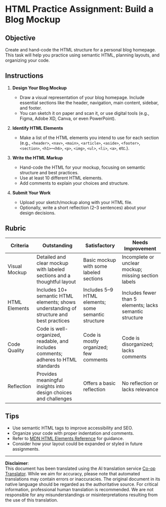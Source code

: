 <!--
CO_OP_TRANSLATOR_METADATA:
{
  "original_hash": "5a764667bbe82aa72ac0a67f4c97ff4a",
  "translation_date": "2025-10-03T08:22:44+00:00",
  "source_file": "3-terrarium/1-intro-to-html/assignment.md",
  "language_code": "en"
}
-->
# HTML Practice Assignment: Build a Blog Mockup

## Objective

Create and hand-code the HTML structure for a personal blog homepage. This task will help you practice using semantic HTML, planning layouts, and organizing your code.

## Instructions

1. **Design Your Blog Mockup**
   - Draw a visual representation of your blog homepage. Include essential sections like the header, navigation, main content, sidebar, and footer.
   - You can sketch it on paper and scan it, or use digital tools (e.g., Figma, Adobe XD, Canva, or even PowerPoint).

2. **Identify HTML Elements**
   - Make a list of the HTML elements you intend to use for each section (e.g., `<header>`, `<nav>`, `<main>`, `<article>`, `<aside>`, `<footer>`, `<section>`, `<h1>`–`<h6>`, `<p>`, `<img>`, `<ul>`, `<li>`, `<a>`, etc.).

3. **Write the HTML Markup**
   - Hand-code the HTML for your mockup, focusing on semantic structure and best practices.
   - Use at least 10 different HTML elements.
   - Add comments to explain your choices and structure.

4. **Submit Your Work**
   - Upload your sketch/mockup along with your HTML file.
   - Optionally, write a short reflection (2–3 sentences) about your design decisions.

## Rubric

| Criteria         | Outstanding                                                                               | Satisfactory                                                                     | Needs Improvement                                                               |
|------------------|-------------------------------------------------------------------------------------------|----------------------------------------------------------------------------------|---------------------------------------------------------------------------------|
| Visual Mockup    | Detailed and clear mockup with labeled sections and a thoughtful layout                   | Basic mockup with some labeled sections                                          | Incomplete or unclear mockup; missing section labels                            |
| HTML Elements    | Includes 10+ semantic HTML elements; shows understanding of structure and best practices  | Includes 5–9 HTML elements; some semantic structure                              | Includes fewer than 5 elements; lacks semantic structure                        |
| Code Quality     | Code is well-organized, readable, and includes comments; adheres to HTML standards        | Code is mostly organized; few comments                                           | Code is disorganized; lacks comments                                            |
| Reflection       | Provides meaningful insights into design choices and challenges                          | Offers a basic reflection                                                        | No reflection or lacks relevance                                                |

## Tips

- Use semantic HTML tags to improve accessibility and SEO.
- Organize your code with proper indentation and comments.
- Refer to [MDN HTML Elements Reference](https://developer.mozilla.org/en-US/docs/Web/HTML/Element) for guidance.
- Consider how your layout could be expanded or styled in future assignments.

---

**Disclaimer**:  
This document has been translated using the AI translation service [Co-op Translator](https://github.com/Azure/co-op-translator). While we aim for accuracy, please note that automated translations may contain errors or inaccuracies. The original document in its native language should be regarded as the authoritative source. For critical information, professional human translation is recommended. We are not responsible for any misunderstandings or misinterpretations resulting from the use of this translation.
